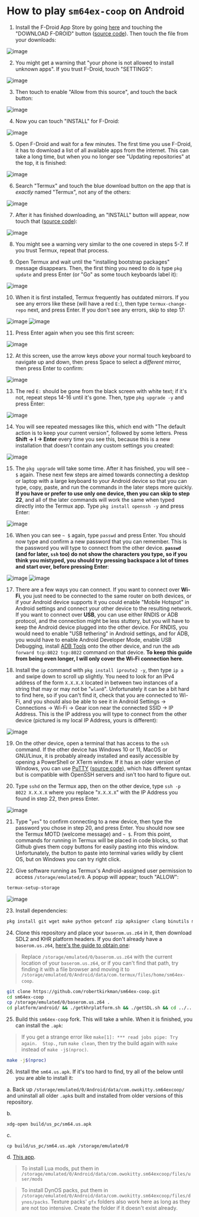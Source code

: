 # How to play `sm64ex-coop` on Android

1. Install the F-Droid App Store by going [here](https://f-droid.org/) and touching the "DOWNLOAD F-DROID" button ([source code](https://github.com/f-droid/fdroidclient)). Then touch the file from your downloads:

![image](https://user-images.githubusercontent.com/31490854/207102280-3db84815-53d0-467c-886a-a833be5c8780.png)


2. You might get a warning that "your phone is not allowed to install unknown apps". If you trust F-Droid, touch "SETTINGS":

![image](https://user-images.githubusercontent.com/31490854/207102454-605f0173-4585-41b8-bc77-7045fc9dacdc.png)


3. Then touch to enable "Allow from this source", and touch the back button:

![image](https://user-images.githubusercontent.com/31490854/207102632-2d246eac-a5bc-4e9e-8092-5bcb76b4360f.png)


4. Now you can touch "INSTALL" for F-Droid:

![image](https://user-images.githubusercontent.com/31490854/207102705-d6f27617-a4d7-4ff4-ab7b-9c763be85c8d.png)


5. Open F-Droid and wait for a few minutes. The first time you use F-Droid, it has to download a list of all available apps from the internet. This can take a long time, but when you no longer see "Updating repositories" at the top, it is finished:

![image](https://user-images.githubusercontent.com/31490854/207102841-ddcfef14-73f4-4f03-974c-c986d3c67713.png)


6. Search "Termux" and touch the blue download button on the app that is _exactly_ named "Termux", not any of the others:

![image](https://user-images.githubusercontent.com/31490854/207103001-d0509436-492d-4510-8de5-e45554725407.png)


7. After it has finished downloading, an "INSTALL" button will appear, now touch that ([source code](https://github.com/termux/termux-app)):

![image](https://user-images.githubusercontent.com/31490854/207103108-8568f61f-3b53-4a06-ab97-d42acb7947a8.png)


8. You might see a warning very similar to the one covered in steps 5-7. If you trust Termux, repeat that process.

9. Open Termux and wait until the "installing bootstrap packages" message disappears. Then, the first thing you need to do is type `pkg update` and press Enter (or "Go" as some touch keyboards label it):

![image](https://user-images.githubusercontent.com/31490854/207103297-03620115-e5d3-46de-bc69-58c74dfabf4b.png)


10. When it is first installed, Termux frequently has outdated mirrors. If you see any errors like these (will have a red `E:`), then type `termux-change-repo` next, and press Enter. If you don't see any errors, skip to step 17:

![image](https://user-images.githubusercontent.com/31490854/207103444-c206ab3d-5245-4ca4-b392-7930e6db65d7.png)
![image](https://user-images.githubusercontent.com/31490854/207103521-8658e35f-8d7f-4b36-b416-7eda94bfa53a.png)


11. Press Enter again when you see this first screen:

![image](https://user-images.githubusercontent.com/31490854/207103623-82f57c13-c0c9-486b-b3bc-529ff13e4e3a.png)


12. At this screen, use the arrow keys _above_ your normal touch keyboard to navigate up and down, then press Space to select a _different_ mirror, then press Enter to confirm:

![image](https://user-images.githubusercontent.com/31490854/207103874-9ab3eed7-c2c5-47da-89df-1b9e14cc95da.png)


13. The red `E:` should be gone from the black screen with white text; if it's not, repeat steps 14-16 until it's gone. Then, type `pkg upgrade -y` and press Enter:

![image](https://user-images.githubusercontent.com/31490854/207104093-8037ed9f-207d-403b-bc28-262633f167a4.png)


14. You will see repeated messages like this, which end with "The default action is to keep your current version", followed by some letters. Press **Shift -> I -> Enter** every time you see this, because this is a new installation that doesn't contain any custom settings you created:

![image](https://user-images.githubusercontent.com/31490854/207104260-172db617-cc34-4699-a079-d8320ea6c055.png)


15. The `pkg upgrade` will take some time. After it has finished, you will see `~ $` again. These next few steps are aimed towards connecting a desktop or laptop with a large keyboard to your Android device so that you can type, copy, paste, and run the commands in the later steps more quickly. **If you have or prefer to use only one device, then you can skip to step 22**, and all of the later commands will work the same when typed directly into the Termux app. Type `pkg install openssh -y` and press Enter:

![image](https://user-images.githubusercontent.com/31490854/207104319-d51ab7f1-e1bd-4903-8d1e-117acb8aba9e.png)


16. When you can see `~ $` again, type `passwd` and press Enter. You should now type and confirm a new password that you can remember. This is the password you will type to connect from the other device. **`passwd` (and for later, `ssh` too) do not show the characters you type, so if you think you mistyped, you should try pressing backspace a lot of times and start over, before pressing Enter**:

![image](https://user-images.githubusercontent.com/31490854/207104403-2a6583aa-d54e-4e69-9652-f36dea53b0ec.png)
![image](https://user-images.githubusercontent.com/31490854/207104636-e8a4a0b8-8f7a-4f23-a11d-dc53f54d7937.png)



17. There are a few ways you can connect. If you want to connect over **Wi-Fi**, you just need to be connected to the same router on both devices, or if your Android device supports it you could enable "Mobile Hotspot" in Android settings and connect your other device to the resulting network. If you want to connect over **USB**, you can use either RNDIS or ADB protocol, and the connection might be less stuttery, but you will have to keep the Android device plugged into the other device. For RNDIS, you would need to enable "USB tethering" in Android settings, and for ADB, you would have to enable Android Developer Mode, enable USB Debugging, install [ADB Tools](https://developer.android.com/studio/command-line/adb) onto the other device, and run the `adb forward tcp:8022 tcp:8022` command on that device. **To keep this guide from being even longer, I will only cover the Wi-Fi connection here**.

18. Install the `ip` command with `pkg install iproute2 -y`, then type `ip a` and swipe down to scroll up slightly. You need to look for an IPv4 address of the form `X.X.X.X` located in between two instances of a string that may or may not be "`wlan0`". Unfortunately it can be a bit hard to find here, so if you can't find it, check that you are connected to Wi-Fi, and you should also be able to see it in Android Settings -> Connections -> Wi-Fi -> Gear icon near the connected SSID -> IP Address. This is the IP address you will type to connect from the other device (pictured is my local IP Address, yours is different):

![image](https://user-images.githubusercontent.com/31490854/207105158-fee645a1-e2fe-4dea-a4db-527e0b947202.png)


19. On the other device, open a terminal that has access to the `ssh` command. If the other device has Windows 10 or 11, MacOS or GNU/Linux, it is probably already installed and easily accessible by opening a PowerShell or XTerm window. If it has an older version of Windows, you can use [PuTTY](https://www.chiark.greenend.org.uk/~sgtatham/putty/latest.html) ([source code](https://git.tartarus.org/?p=simon/putty.git;a=tree)), which has different syntax but is compatible with OpenSSH servers and isn't too hard to figure out.

20. Type `sshd` on the Termux app, then on the other device, type `ssh -p 8022 X.X.X.X` where you replace "`X.X.X.X`" with the IP Address you found in step 22, then press Enter.

![image](https://user-images.githubusercontent.com/31490854/207105585-f5dfc528-cfce-4be9-b78b-72dd109ca913.png)


21. Type "`yes`" to confirm connecting to a new device, then type the password you chose in step 20, and press Enter. You should now see the Termux MOTD (welcome message) and `~ $`. From this point, commands for running in Termux will be placed in code blocks, so that Github gives them copy buttons for easily pasting into this window. Unfortunately, the button to paste into terminal varies wildly by client OS, but on Windows you can try right click.

22. Give software running as Termux's Android-assigned user permission to access `/storage/emulated/0`. A popup will appear; touch "ALLOW":

```bash
termux-setup-storage
```

![image](https://user-images.githubusercontent.com/31490854/207105668-f6b8f2c5-7c21-4cd3-999e-c7c3702674e7.png)

23. Install dependencies:

```bash
pkg install git wget make python getconf zip apksigner clang binutils mesa-dev aapt
```

24. Clone this repository and place your `baserom.us.z64` in it, then download SDL2 and KHR platform headers. If you don't already have a `baserom.us.z64`, [here's the guide to obtain one](https://github.com/sanni/cartreader/wiki/What-to-order):

> Replace `/storage/emulated/0/baserom.us.z64` with the current location of your `baserom.us.z64`, or if you can't find that path, try finding it with a file browser and moving it to `/storage/emulated/0/Android/data/com.termux/files/home/sm64ex-coop`.

```bash
git clone https://github.com/robertkirkman/sm64ex-coop.git
cd sm64ex-coop
cp /storage/emulated/0/baserom.us.z64 .
cd platform/android/ && ./getkhrplatform.sh && ./getSDL.sh && cd ../..
```

25. Build this `sm64ex-coop` fork. This will take a while. When it is finished, you can install the `.apk`:

> If you get a strange error like `make[1]: *** read jobs pipe: Try again.  Stop.`, run `make clean`, then try the build again with `make` instead of `make -j$(nproc)`.

```bash
make -j$(nproc)
```

26. Install the `sm64.us.apk`. If it's too hard to find, try all of the below until you are able to install it:

a. Back up `/storage/emulated/0/Android/data/com.owokitty.sm64excoop/` and uninstall all older `.apk`s built and installed from older versions of this repository.

b.
```
xdg-open build/us_pc/sm64.us.apk
```
c.
```
cp build/us_pc/sm64.us.apk /storage/emulated/0
```
d. [This app](https://play.google.com/store/apps/details?id=com.marc.files).

> To install Lua mods, put them in `/storage/emulated/0/Android/data/com.owokitty.sm64excoop/files/user/mods`

> To install DynOS packs, put them in `/storage/emulated/0/Android/data/com.owokitty.sm64excoop/files/dynos/packs`. Texture packs' `gfx` folders also work here as long as they are not too intensive. Create the folder if it doesn't exist already.
